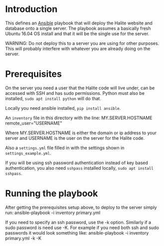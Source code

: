 # Introduction

This defines an [Ansible](http://www.ansible.com/) playbook that will deploy
the Halite website and database onto a single server. The playbook assumes
a basically fresh Ubuntu 16.04 OS install and that it will be the single use
for the server.

WARNING: Do not deploy this to a server you are using for other purposes. This
will probably interfere with whatever you are already doing on the server.

# Prerequisites

On the server you need a user that the Halite code will live under, can be
accessed with SSH and has sudo permissions. Python must also be installed,
`sudo apt install python` will do that.

Locally you need ansible installed, `pip install ansible`.

An `inventory` file in this directory with the line:
    MY.SERVER.HOSTNAME remote_user="USERNAME"

Where MY.SERVER.HOSTNAME is either the domain or ip address to your server and
USERNAME is the user on the server for the Halite code.

Also a `settings.yml` file filled in with the settings shown in
`settings_example.yml`.

If you will be using ssh password authentication instead of key based
authentication, you also need `sshpass` installed locally, `sudo apt install
sshpass`.

# Running the playbook

After getting the prerequisites setup above, to deploy to the server simply run:
    ansible-playbook -i inventory primary.yml

If you need to specify an ssh password, use the -k option. Similarly if a sudo
password is need use -K. For example if you need both ssh and sudo passwords it
would look something like:
    ansible-playbook -i inventory primary.yml -k -K
